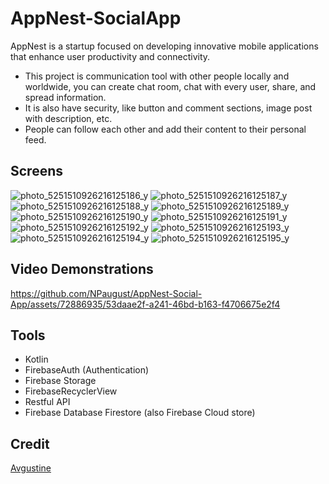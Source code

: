 # AppNest-SocialApp

AppNest is a startup focused on developing innovative mobile applications that enhance user productivity and connectivity.

- This project is communication tool with other people locally and worldwide, you can create chat room, chat with every user, share, and spread information.
- It is also have security, like button and comment sections, image post with description, etc.
- People can follow each other and add their content to their personal feed.
  
## Screens
![photo_5251510926216125186_y](https://github.com/NPaugust/AppNest-Social-App/assets/72886935/df15bb25-2721-438b-9e47-c808a54a4ad8)
![photo_5251510926216125187_y](https://github.com/NPaugust/AppNest-Social-App/assets/72886935/72ae32fc-404f-48dd-8c64-84d83269af4b)
![photo_5251510926216125188_y](https://github.com/NPaugust/AppNest-Social-App/assets/72886935/2dd2ea7e-8b8e-44b7-81dd-337d3522d270)
![photo_5251510926216125189_y](https://github.com/NPaugust/AppNest-Social-App/assets/72886935/fdc48ff0-ebe6-4cfb-a4d4-83018f67a948)
![photo_5251510926216125190_y](https://github.com/NPaugust/AppNest-Social-App/assets/72886935/80bbd324-da2f-41ab-b5db-6230e3992f20)
![photo_5251510926216125191_y](https://github.com/NPaugust/AppNest-Social-App/assets/72886935/e4234b2f-7f44-4ac7-b042-675647a381c6)
![photo_5251510926216125192_y](https://github.com/NPaugust/AppNest-Social-App/assets/72886935/64781d79-1438-4174-afc9-867d020ef6a9)
![photo_5251510926216125193_y](https://github.com/NPaugust/AppNest-Social-App/assets/72886935/8ca62282-4285-4e42-94ef-4f4efedb97aa)
![photo_5251510926216125194_y](https://github.com/NPaugust/AppNest-Social-App/assets/72886935/b3c0fecc-8047-4fac-af82-13db87f2cfc4)
![photo_5251510926216125195_y](https://github.com/NPaugust/AppNest-Social-App/assets/72886935/e8046c5d-13de-43d9-99c4-f5b3ca21cbee)

## Video Demonstrations

https://github.com/NPaugust/AppNest-Social-App/assets/72886935/53daae2f-a241-46bd-b163-f4706675e2f4


## Tools
- Kotlin
- FirebaseAuth (Authentication)
- Firebase Storage
- FirebaseRecyclerView
- Restful API
- Firebase Database Firestore (also Firebase Cloud store)
  
## Credit
[Avgustine](https://github.com/NPaugust)

